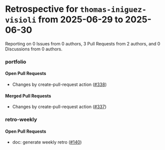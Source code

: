 # Retrospective for `thomas-iniguez-visioli` from 2025-06-29 to 2025-06-30

Reporting on 0 Issues from 0 authors, 3 Pull Requests from 2 authors, and 0 Discussions from 0 authors.


### portfolio

#### Open Pull Requests

- Changes by create-pull-request action ([#338](https://github.com/thomas-iniguez-visioli/portfolio/pull/338))

#### Merged Pull Requests

- Changes by create-pull-request action ([#337](https://github.com/thomas-iniguez-visioli/portfolio/pull/337))

### retro-weekly

#### Open Pull Requests

- doc: generate weekly retro ([#140](https://github.com/thomas-iniguez-visioli/retro-weekly/pull/140))